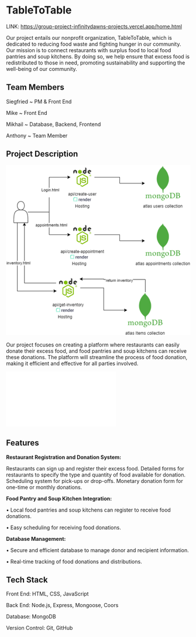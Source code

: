 # TableToTable
LINK: https://group-project-infinitydawns-projects.vercel.app/home.html

Our project entails our nonprofit organization, TableToTable, which is dedicated to reducing food waste and fighting hunger in our community. Our mission is to connect restaurants with surplus food to local food pantries and soup kitchens. By doing so, we help ensure that excess food is redistributed to those in need, promoting sustainability and supporting the well-being of our community.

## Team Members

Siegfried ~ PM & Front End

Mike ~ Front End

Mikhail ~ Database, Backend, Frontend

Anthony ~ Team Member


## Project Description
![Alt Text](/flowcharts/project.drawio.png)

Our project focuses on creating a platform where restaurants can easily donate their excess food, and food pantries and soup kitchens can receive these donations. The platform will streamline the process of food donation, making it efficient and effective for all parties involved.

![Alt Text](/flowcharts/Website_User_Flowchart.html)

## Features

**Restaurant Registration and Donation System:**

Restaurants can sign up and register their excess food.
Detailed forms for restaurants to specify the type and quantity of food available for donation.
Scheduling system for pick-ups or drop-offs.
Monetary donation form for one-time or monthly donations. 

**Food Pantry and Soup Kitchen Integration:**

• Local food pantries and soup kitchens can register to receive food donations.

• Easy scheduling for receiving food donations.

**Database Management:**

• Secure and efficient database to manage donor and recipient information.

• Real-time tracking of food donations and distributions.

## Tech Stack

Front End: HTML, CSS, JavaScript

Back End: Node.js, Express, Mongoose, Coors

Database: MongoDB

Version Control: Git, GitHub

